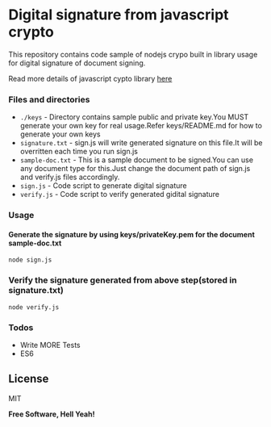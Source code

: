 # Digital signature from javascript crypto

This repository contains code sample of nodejs crypo built in library usage for digital signature of document signing.

Read more details of javascript cypto library [here](https://nodejs.org/docs/v0.4.2/api/all.html#crypto)

### Files and directories
- `./keys`  - Directory contains sample public and private key.You MUST generate your own key for real usage.Refer keys/README.md for how to generate your own keys 
- `signature.txt` - sign.js will write generated signature on this file.It will be overritten each time you run sign.js
- `sample-doc.txt` - This is a sample document to be signed.You can use any document type for this.Just change the document path of sign.js and verify.js files accordingly.
- `sign.js` - Code script to generate digital signature
- `verify.js` - Code script to verify generated gidital signature

### Usage

#### Generate the signature by using keys/privateKey.pem for the document sample-doc.txt
```
node sign.js
```
### Verify the signature generated from above step(stored in signature.txt)
```
node verify.js
```

### Todos
 - Write MORE Tests
 - ES6

License
----

MIT


**Free Software, Hell Yeah!**
